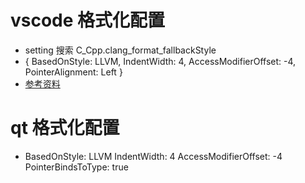 # vscode 格式化配置

- setting 搜索 C_Cpp.clang_format_fallbackStyle
- { BasedOnStyle: LLVM, IndentWidth: 4, AccessModifierOffset: -4, PointerAlignment: Left }
- [参考资料](https://blog.csdn.net/core571/article/details/82867932)

# qt 格式化配置

- BasedOnStyle: LLVM IndentWidth: 4 AccessModifierOffset: -4 PointerBindsToType: true
